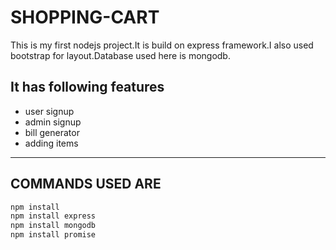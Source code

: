 # SHOPPING-CART
This is my first nodejs project.It is build on express framework.I also used bootstrap for layout.Database used here is mongodb.
## **It has following features**
* user signup
* admin signup
* bill generator
* adding items

-----
## COMMANDS USED ARE
 ```sh
npm install
npm install express
npm install mongodb
npm install promise
```
